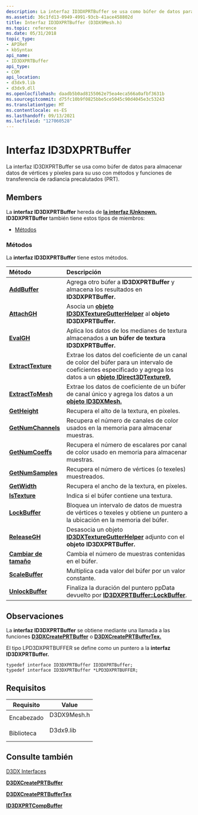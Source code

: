 ```yaml
---
description: La interfaz ID3DXPRTBuffer se usa como búfer de datos para almacenar datos de vértices y píxeles para su uso con métodos y funciones de transferencia de radiancia precalutados (PRT).
ms.assetid: 36c1fd13-0949-4991-93cb-41ace458802d
title: Interfaz ID3DXPRTBuffer (D3DX9Mesh.h)
ms.topic: reference
ms.date: 05/31/2018
topic_type:
- APIRef
- kbSyntax
api_name:
- ID3DXPRTBuffer
api_type:
- COM
api_location:
- d3dx9.lib
- d3dx9.dll
ms.openlocfilehash: daadb5b0ad8155062e75ea4eca566a0afbf3631b
ms.sourcegitcommit: d75fc10b9f0825bbe5ce5045c90d4045e3c53243
ms.translationtype: MT
ms.contentlocale: es-ES
ms.lasthandoff: 09/13/2021
ms.locfileid: "127060528"
---
```

# <a name="id3dxprtbuffer-interface"></a>Interfaz ID3DXPRTBuffer

La interfaz ID3DXPRTBuffer se usa como búfer de datos para almacenar datos de vértices y píxeles para su uso con métodos y funciones de transferencia de radiancia precalutados (PRT).

## <a name="members"></a>Members

La **interfaz ID3DXPRTBuffer** hereda de [**la interfaz IUnknown.**](/windows/win32/api/unknwn/nn-unknwn-iunknown) **ID3DXPRTBuffer** también tiene estos tipos de miembros:

-   [Métodos](#methods)

### <a name="methods"></a>Métodos

La **interfaz ID3DXPRTBuffer** tiene estos métodos.



| Método                                                   | Descripción                                                                                                                                                                                   |
|:---------------------------------------------------------|:----------------------------------------------------------------------------------------------------------------------------------------------------------------------------------------------|
| [**AddBuffer**](id3dxprtbuffer--addbuffer.md)           | Agrega otro búfer a **ID3DXPRTBuffer** y almacena los resultados en **ID3DXPRTBuffer.**<br/>                                                                                        |
| [**AttachGH**](id3dxprtbuffer--attachgh.md)             | Asocia un [**objeto ID3DXTextureGutterHelper**](id3dxtexturegutterhelper.md) al **objeto ID3DXPRTBuffer.**<br/>                                                              |
| [**EvalGH**](id3dxprtbuffer--evalgh.md)                 | Aplica los datos de los medianes de textura almacenados a **un búfer de textura ID3DXPRTBuffer.**<br/>                                                                                                        |
| [**ExtractTexture**](id3dxprtbuffer--extracttexture.md) | Extrae los datos del coeficiente de un canal de color del búfer para un intervalo de coeficientes especificado y agrega los datos a un [**objeto IDirect3DTexture9.**](/windows/win32/api/d3d9helper/nn-d3d9helper-idirect3dtexture9)<br/> |
| [**ExtractToMesh**](id3dxprtbuffer--extracttomesh.md)   | Extrae los datos de coeficiente de un búfer de canal único y agrega los datos a un [**objeto ID3DXMesh.**](id3dxmesh.md)<br/>                                                              |
| [**GetHeight**](id3dxprtbuffer--getheight.md)           | Recupera el alto de la textura, en píxeles.<br/>                                                                                                                                    |
| [**GetNumChannels**](id3dxprtbuffer--getnumchannels.md) | Recupera el número de canales de color usados en la memoria para almacenar muestras.<br/>                                                                                                            |
| [**GetNumCoeffs**](id3dxprtbuffer--getnumcoeffs.md)     | Recupera el número de escalares por canal de color usado en memoria para almacenar muestras.<br/>                                                                                                 |
| [**GetNumSamples**](id3dxprtbuffer--getnumsamples.md)   | Recupera el número de vértices (o texeles) muestreados.<br/>                                                                                                                              |
| [**GetWidth**](id3dxprtbuffer--getwidth.md)             | Recupera el ancho de la textura, en píxeles.<br/>                                                                                                                                     |
| [**IsTexture**](id3dxprtbuffer--istexture.md)           | Indica si el búfer contiene una textura.<br/>                                                                                                                                   |
| [**LockBuffer**](id3dxprtbuffer--lockbuffer.md)         | Bloquea un intervalo de datos de muestra de vértices o texeles y obtiene un puntero a la ubicación en la memoria del búfer.<br/>                                                                               |
| [**ReleaseGH**](id3dxprtbuffer--releasegh.md)           | Desasocia un objeto [**ID3DXTextureGutterHelper**](id3dxtexturegutterhelper.md) adjunto con el **objeto ID3DXPRTBuffer.**<br/>                                                   |
| [**Cambiar de tamaño**](id3dxprtbuffer--resize.md)                 | Cambia el número de muestras contenidas en el búfer.<br/>                                                                                                                             |
| [**ScaleBuffer**](id3dxprtbuffer--scalebuffer.md)       | Multiplica cada valor del búfer por un valor constante.<br/>                                                                                                                          |
| [**UnlockBuffer**](id3dxprtbuffer--unlockbuffer.md)     | Finaliza la duración del puntero ppData devuelto por [**ID3DXPRTBuffer::LockBuffer**](id3dxprtbuffer--lockbuffer.md).<br/>                                                              |



 

## <a name="remarks"></a>Observaciones

La **interfaz ID3DXPRTBuffer** se obtiene mediante una llamada a las funciones [**D3DXCreatePRTBuffer**](d3dxcreateprtbuffer.md) o [**D3DXCreatePRTBufferTex.**](d3dxcreateprtbuffertex.md)

El tipo LPD3DXPRTBUFFER se define como un puntero a la **interfaz ID3DXPRTBuffer.**


```
typedef interface ID3DXPRTBuffer ID3DXPRTBuffer;
typedef interface ID3DXPRTBuffer *LPD3DXPRTBUFFER;
```



## <a name="requirements"></a>Requisitos



| Requisito | Value |
|--------------------|----------------------------------------------------------------------------------------|
| Encabezado<br/>  | <dl> <dt>D3DX9Mesh.h</dt> </dl> |
| Biblioteca<br/> | <dl> <dt>D3dx9.lib</dt> </dl>   |



## <a name="see-also"></a>Consulte también

<dl> <dt>

[D3DX Interfaces](dx9-graphics-reference-d3dx-interfaces.md)
</dt> <dt>

[**D3DXCreatePRTBuffer**](d3dxcreateprtbuffer.md)
</dt> <dt>

[**D3DXCreatePRTBufferTex**](d3dxcreateprtbuffertex.md)
</dt> <dt>

[**ID3DXPRTCompBuffer**](id3dxprtcompbuffer.md)
</dt> </dl>

 

 
